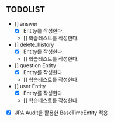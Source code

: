 ## TODOLIST
- [] answer
    - [x] Entity를 작성한다.
    - [] 학습테스트를 작성한다.
- [] delete_history 
    - [x] Entity를 작성한다.
    - [] 학습테스트를 작성한다.
- [] question Entity
    - [x] Entity를 작성한다.
    - [] 학습테스트를 작성한다.
- [] user Entity
    - [x] Entity를 작성한다.
    - [] 학습테스트를 작성한다.
- [x] JPA Audit을 활용한 BaseTimeEntity 적용